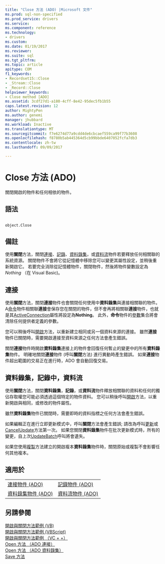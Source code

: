 ```yaml
---
title: "Close 方法 (ADO) |Microsoft 文件"
ms.prod: sql-non-specified
ms.prod_service: drivers
ms.service: 
ms.component: reference
ms.technology:
- drivers
ms.custom: 
ms.date: 01/19/2017
ms.reviewer: 
ms.suite: sql
ms.tgt_pltfrm: 
ms.topic: article
apitype: COM
f1_keywords:
- Recordset15::Close
- _Stream::Close
- _Record::Close
helpviewer_keywords:
- Close method [ADO]
ms.assetid: 3cdf27d1-a180-4cff-8e42-95dec5fb1b55
caps.latest.revision: 12
author: MightyPen
ms.author: genemi
manager: jhubbard
ms.workload: Inactive
ms.translationtype: MT
ms.sourcegitcommit: f7e6274d77a9cdd4de6cbcaef559ca99f77b3608
ms.openlocfilehash: f8780b5ab445364d5cb99bbde6407052fcfa7db3
ms.contentlocale: zh-tw
ms.lasthandoff: 09/09/2017

---
```

# <a name="close-method-ado"></a>Close 方法 (ADO)
關閉開啟的物件和任何相依的物件。  
  
## <a name="syntax"></a>語法  
  
```  
  
object.Close  
```  
  
## <a name="remarks"></a>備註  
 使用**關閉**方法，關閉[連接](../../../ado/reference/ado-api/connection-object-ado.md)、[記錄](../../../ado/reference/ado-api/record-object-ado.md)、[資料錄集](../../../ado/reference/ado-api/recordset-object-ado.md)，或[資料流](../../../ado/reference/ado-api/stream-object-ado.md)物件若要釋放任何相關聯的系統資源。 關閉物件不會將它從記憶體中移除您可以變更其屬性設定，並稍後重新開啟它。 若要完全消除從記憶體物件，關閉物件，然後將物件變數設定為*Nothing* （在 Visual Basic)。  
  
## <a name="connection"></a>連接  
 使用**關閉**方法，關閉**連接**物件也會關閉任何使用中**資料錄集**與連接相關聯的物件。 A[命令](../../../ado/reference/ado-api/command-object-ado.md)物件相關聯**連接**會保存您在關閉的物件，但不會再將相關聯**連接**物件，也就是其[ActiveConnection](../../../ado/reference/ado-api/activeconnection-property-ado.md)屬性將設定為**Nothing**。 此外，**命令**物件的[參數](../../../ado/reference/ado-api/parameters-collection-ado.md)集合將會清除任何提供者定義的參數。  
  
 您可以稍後呼叫[開啟](../../../ado/reference/ado-api/open-method-ado-connection.md)方法，以重新建立相同或另一個資料來源的連接。 雖然**連接**物件已關閉時，需要開啟連接至資料來源之任何方法會產生錯誤。  
  
 關閉**連接**物件時開啟**資料錄集**連接上的物件會回復任何暫止的變更中的所有**資料錄集**物件。 明確地關閉**連接**物件 (呼叫**關閉**方法) 進行異動時產生錯誤。 如果**連接**物件超出範圍的交易正在進行時，ADO 會自動回復交易。  
  
## <a name="recordset-record-stream"></a>資料錄集，記錄中，資料流  
 使用**關閉**方法，關閉**資料錄集**，**記錄**，或**資料流**物件釋放相關聯的資料和任何的獨佔存取權您可能必須透過這個特定的物件資料。 您可以稍後呼叫[開啟](../../../ado/reference/ado-api/open-method-ado-recordset.md)方法，以重新開啟與相同，或修改的物件屬性。  
  
 雖然**資料錄集**物件已關閉時，需要即時的資料指標之任何方法會產生錯誤。  
  
 如果編輯正在進行立即更新模式中，呼叫**關閉**方法會產生錯誤; 請改為呼叫[更新](../../../ado/reference/ado-api/update-method.md)或[CancelUpdate](../../../ado/reference/ado-api/cancelupdate-method-ado.md)方法第一次。 如果您關閉**資料錄集**物件在批次更新模式時，所有的變更，自上次[UpdateBatch](../../../ado/reference/ado-api/updatebatch-method.md)呼叫將會遺失。  
  
 如果您使用[複製](../../../ado/reference/ado-api/clone-method-ado.md)方法建立的開啟複本**資料錄集**物件時，關閉原始或複製不會影響任何其他複本。  
  
## <a name="applies-to"></a>適用於  
  
|||  
|-|-|  
|[連接物件 (ADO)](../../../ado/reference/ado-api/connection-object-ado.md)|[記錄物件 (ADO)](../../../ado/reference/ado-api/record-object-ado.md)|  
|[資料錄集物件 (ADO)](../../../ado/reference/ado-api/recordset-object-ado.md)|[資料流物件 (ADO)](../../../ado/reference/ado-api/stream-object-ado.md)|  
  
## <a name="see-also"></a>另請參閱  
 [開啟與關閉方法範例 (VB)](../../../ado/reference/ado-api/open-and-close-methods-example-vb.md)   
 [開啟與關閉方法範例 (VBScript)](../../../ado/reference/ado-api/open-and-close-methods-example-vbscript.md)   
 [開啟與關閉方法範例 （VC + +）](../../../ado/reference/ado-api/open-and-close-methods-example-vc.md)   
 [Open 方法 （ADO 連接）](../../../ado/reference/ado-api/open-method-ado-connection.md)   
 [Open 方法 （ADO 資料錄集）](../../../ado/reference/ado-api/open-method-ado-recordset.md)   
 [Save 方法](../../../ado/reference/ado-api/save-method.md)

